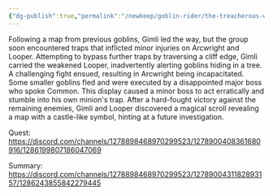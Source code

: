 ```yaml
---
{"dg-publish":true,"permalink":"/newkeep/goblin-rider/the-treacherous-woods/","created":"2025-03-24T10:22:38.518+05:30","updated":"2025-03-24T10:24:32.980+05:30"}
---
```


Following a map from previous goblins, Gimli led the way, but the group soon encountered traps that inflicted minor injuries on Arcwright and Looper. Attempting to bypass further traps by traversing a cliff edge, Gimli carried the weakened Looper, inadvertently alerting goblins hiding in a tree. A challenging fight ensued, resulting in Arcwright being incapacitated. Some smaller goblins fled and were executed by a disappointed major boss who spoke Common. This display caused a minor boss to act erratically and stumble into his own minion's trap. After a hard-fought victory against the remaining enemies, Gimli and Looper discovered a magical scroll revealing a map with a castle-like symbol, hinting at a future investigation.

Quest:
https://discord.com/channels/1278898468970299523/1278900408361680916/1286199807186047069

Summary:
https://discord.com/channels/1278898468970299523/1278900431182893157/1286243855842279445